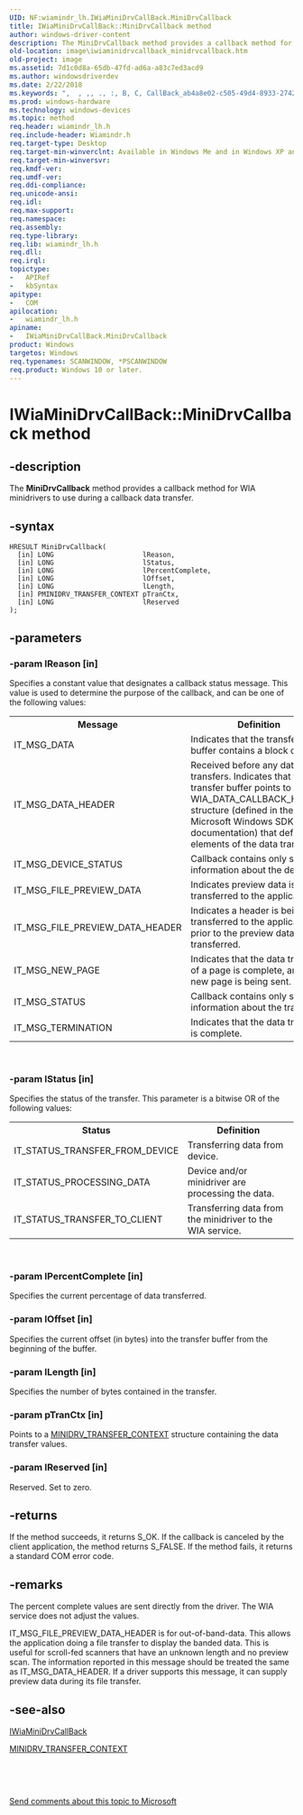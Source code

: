 ```yaml
---
UID: NF:wiamindr_lh.IWiaMiniDrvCallBack.MiniDrvCallback
title: IWiaMiniDrvCallBack::MiniDrvCallback method
author: windows-driver-content
description: The MiniDrvCallback method provides a callback method for WIA minidrivers to use during a callback data transfer.
old-location: image\iwiaminidrvcallback_minidrvcallback.htm
old-project: image
ms.assetid: 7d1c0d8a-65db-47fd-ad6a-a83c7ed3acd9
ms.author: windowsdriverdev
ms.date: 2/22/2018
ms.keywords: ",  , ,, ., :, B, C, CallBack_ab4a8e02-c505-49d4-8933-27428333a00d.xml, D, I, IWiaMiniDrvCallBack, IWiaMiniDrvCallBack interface [Imaging Devices], MiniDrvCallback method, IWiaMiniDrvCallBack::MiniDrvCallback, M, MiniDrvCallback method [Imaging Devices], MiniDrvCallback method [Imaging Devices], IWiaMiniDrvCallBack interface, MiniDrvCallback,IWiaMiniDrvCallBack.MiniDrvCallback, W, a, b, c, i, image.iwiaminidrvcallback_minidrvcallback, k, l, n, r, v, wiamindr_lh/IWiaMiniDrvCallBack::MiniDrvCallback"
ms.prod: windows-hardware
ms.technology: windows-devices
ms.topic: method
req.header: wiamindr_lh.h
req.include-header: Wiamindr.h
req.target-type: Desktop
req.target-min-winverclnt: Available in Windows Me and in Windows XP and later.
req.target-min-winversvr: 
req.kmdf-ver: 
req.umdf-ver: 
req.ddi-compliance: 
req.unicode-ansi: 
req.idl: 
req.max-support: 
req.namespace: 
req.assembly: 
req.type-library: 
req.lib: wiamindr_lh.h
req.dll: 
req.irql: 
topictype:
-	APIRef
-	kbSyntax
apitype:
-	COM
apilocation:
-	wiamindr_lh.h
apiname:
-	IWiaMiniDrvCallBack.MiniDrvCallback
product: Windows
targetos: Windows
req.typenames: SCANWINDOW, *PSCANWINDOW
req.product: Windows 10 or later.
---
```


# IWiaMiniDrvCallBack::MiniDrvCallback method


## -description


The <b>MiniDrvCallback</b> method provides a callback method for WIA minidrivers to use during a callback data transfer.


## -syntax


````
HRESULT MiniDrvCallback(
  [in] LONG                      lReason,
  [in] LONG                      lStatus,
  [in] LONG                      lPercentComplete,
  [in] LONG                      lOffset,
  [in] LONG                      lLength,
  [in] PMINIDRV_TRANSFER_CONTEXT pTranCtx,
  [in] LONG                      lReserved
);
````


## -parameters




### -param lReason [in]

Specifies a constant value that designates a callback status message. This value is used to determine the purpose of the callback, and can be one of the following values:

<table>
<tr>
<th>Message</th>
<th>Definition</th>
</tr>
<tr>
<td>
IT_MSG_DATA

</td>
<td>
Indicates that the transfer buffer contains a block of data.

</td>
</tr>
<tr>
<td>
IT_MSG_DATA_HEADER

</td>
<td>
Received before any data transfers. Indicates that the transfer buffer points to a WIA_DATA_CALLBACK_HEADER structure (defined in the Microsoft Windows SDK documentation) that defines elements of the data transfer.

</td>
</tr>
<tr>
<td>
IT_MSG_DEVICE_STATUS

</td>
<td>
Callback contains only status information about the device.

</td>
</tr>
<tr>
<td>
IT_MSG_FILE_PREVIEW_DATA

</td>
<td>
Indicates preview data is being transferred to the application.

</td>
</tr>
<tr>
<td>
IT_MSG_FILE_PREVIEW_DATA_HEADER

</td>
<td>
Indicates a header is being transferred to the application, prior to the preview data being transferred.

</td>
</tr>
<tr>
<td>
IT_MSG_NEW_PAGE

</td>
<td>
Indicates that the data transfer of a page is complete, and a new page is being sent.

</td>
</tr>
<tr>
<td>
IT_MSG_STATUS

</td>
<td>
Callback contains only status information about the transfer.

</td>
</tr>
<tr>
<td>
IT_MSG_TERMINATION

</td>
<td>
Indicates that the data transfer is complete.

</td>
</tr>
</table>
 


### -param lStatus [in]

Specifies the status of the transfer. This parameter is a bitwise OR of the following values:

<table>
<tr>
<th>Status</th>
<th>Definition</th>
</tr>
<tr>
<td>
IT_STATUS_TRANSFER_FROM_DEVICE

</td>
<td>
Transferring data from device.

</td>
</tr>
<tr>
<td>
IT_STATUS_PROCESSING_DATA

</td>
<td>
Device and/or minidriver are processing the data.

</td>
</tr>
<tr>
<td>
IT_STATUS_TRANSFER_TO_CLIENT

</td>
<td>
Transferring data from the minidriver to the WIA service.

</td>
</tr>
</table>
 


### -param lPercentComplete [in]

Specifies the current percentage of data transferred.


### -param lOffset [in]

Specifies the current offset (in bytes) into the transfer buffer from the beginning of the buffer.


### -param lLength [in]

Specifies the number of bytes contained in the transfer.


### -param pTranCtx [in]

Points to a <a href="..\wiamindr_lh\ns-wiamindr_lh-_minidrv_transfer_context.md">MINIDRV_TRANSFER_CONTEXT</a> structure containing the data transfer values.


### -param lReserved [in]

Reserved. Set to zero.


## -returns



If the method succeeds, it returns S_OK. If the callback is canceled by the client application, the method returns S_FALSE. If the method fails, it returns a standard COM error code.




## -remarks



The percent complete values are sent directly from the driver. The WIA service does not adjust the values.

IT_MSG_FILE_PREVIEW_DATA_HEADER  is for out-of-band-data. This allows the application doing a file transfer to display the banded data. This is useful for scroll-fed scanners that have an unknown length and no preview scan. The information reported in this message should be treated the same as IT_MSG_DATA_HEADER. If a driver supports this message, it can supply preview data during its file transfer. 




## -see-also

<a href="..\wiamindr_lh\nn-wiamindr_lh-iwiaminidrvcallback.md">IWiaMiniDrvCallBack</a>



<a href="..\wiamindr_lh\ns-wiamindr_lh-_minidrv_transfer_context.md">MINIDRV_TRANSFER_CONTEXT</a>



 

 

<a href="mailto:wsddocfb@microsoft.com?subject=Documentation%20feedback [image\image]:%20IWiaMiniDrvCallBack::MiniDrvCallback method%20 RELEASE:%20(2/22/2018)&amp;body=%0A%0APRIVACY STATEMENT%0A%0AWe use your feedback to improve the documentation. We don't use your email address for any other purpose, and we'll remove your email address from our system after the issue that you're reporting is fixed. While we're working to fix this issue, we might send you an email message to ask for more info. Later, we might also send you an email message to let you know that we've addressed your feedback.%0A%0AFor more info about Microsoft's privacy policy, see http://privacy.microsoft.com/en-us/default.aspx." title="Send comments about this topic to Microsoft">Send comments about this topic to Microsoft</a>


